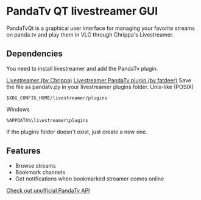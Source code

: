 # PandaTv QT livestreamer GUI
PandaTvQt is a graphical user interface for managing your favorite streams on panda.tv and play them in VLC through Chrippa's Livestreamer.

## Dependencies
You need to install livestreamer and add the PandaTv plugin.

[Livestreamer (by Chrippa)](http://docs.livestreamer.io/install.html)
[Livestreamer PandaTv plugin (by fatdeer)](https://raw.githubusercontent.com/fatdeer/livestreamer/add-pandatv-plugin/src/livestreamer/plugins/pandatv.py)
Save the file as pandatv.py in your livestreamer plugins folder.
Unix-like (POSIX)
```
$XDG_CONFIG_HOME/livestreamer/plugins
```
Windows
```
%APPDATA%\livestreamer\plugins
```
If the plugins folder doesn't exist, just create a new one.

## Features
* Browse streams
* Bookmark channels
* Get notifications when bookmarked streamer comes online

[Check out unofficial PandaTv API](https://github.com/MatteO-Matic/pandatvAPI)
